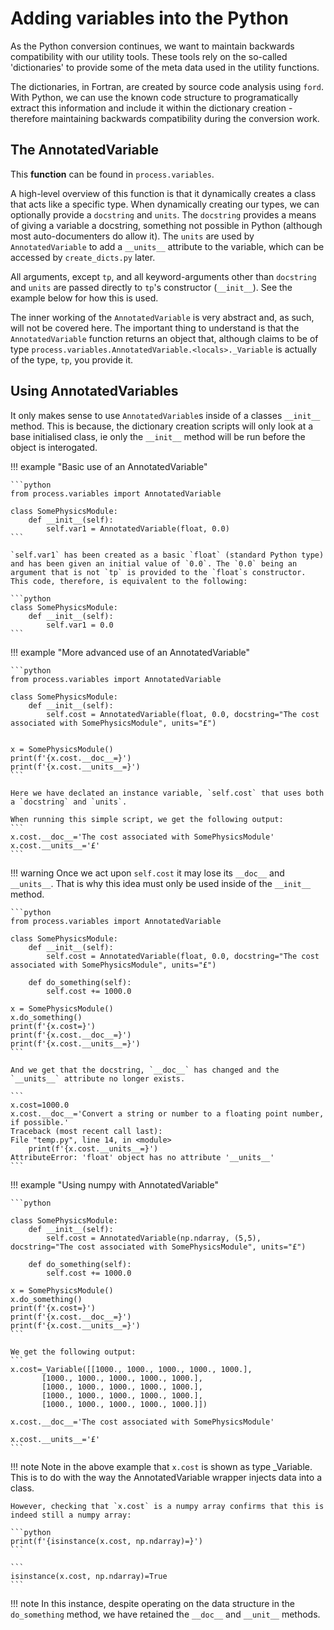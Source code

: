 # Adding variables into the Python
As the Python conversion continues, we want to maintain backwards compatibility with our utility tools. These tools rely on the so-called 'dictionaries' to provide some of the meta data used in the utility functions.

The dictionaries, in Fortran, are created by source code analysis using `ford`. With Python, we can use the known code structure to programatically extract this information and include it within the dictionary creation - therefore maintaining backwards compatibility during the conversion work. 

## The AnnotatedVariable
This **function** can be found in `process.variables`. 

A high-level overview of this function is that it dynamically creates a class that acts like a specific type. When dynamically creating our types, we can optionally provide a `docstring` and `units`. The `docstring` provides a means of giving a variable a docstring, something not possible in Python (although most auto-documenters do allow it). The `units` are used by `AnnotatedVariable` to add a `__units__` attribute to the variable, which can be accessed by `create_dicts.py` later.

All arguments, except `tp`, and all keyword-arguments other than `docstring` and `units` are passed directly to `tp`'s constructor (`__init__`). See the example below for how this is used.

The inner working of the `AnnotatedVariable` is very abstract and, as such, will not be covered here. The important thing to understand is that the `AnnotatedVariable` function returns an object that, although claims to be of type `process.variables.AnnotatedVariable.<locals>._Variable` is actually of the type, `tp`, you provide it. 

## Using AnnotatedVariables
It only makes sense to use `AnnotatedVariable`s inside of a classes `__init__` method. This is because, the dictionary creation scripts will only look at a base initialised class, ie only the `__init__` method will be run before the object is interogated.

!!! example "Basic use of an AnnotatedVariable"

    ```python
    from process.variables import AnnotatedVariable

    class SomePhysicsModule:
        def __init__(self):
            self.var1 = AnnotatedVariable(float, 0.0)
    ```

    `self.var1` has been created as a basic `float` (standard Python type) and has been given an initial value of `0.0`. The `0.0` being an argument that is not `tp` is provided to the `float`s constructor. This code, therefore, is equivalent to the following:

    ```python
    class SomePhysicsModule:
        def __init__(self):
            self.var1 = 0.0
    ```


!!! example "More advanced use of an AnnotatedVariable"

    ```python
    from process.variables import AnnotatedVariable

    class SomePhysicsModule:
        def __init__(self):
            self.cost = AnnotatedVariable(float, 0.0, docstring="The cost associated with SomePhysicsModule", units="£")
    

    x = SomePhysicsModule()
    print(f'{x.cost.__doc__=}')
    print(f'{x.cost.__units__=}')
    ```

    Here we have declated an instance variable, `self.cost` that uses both a `docstring` and `units`.

    When running this simple script, we get the following output:
    ```
    x.cost.__doc__='The cost associated with SomePhysicsModule'
    x.cost.__units__='£'
    ```

!!! warning
    Once we act upon `self.cost` it may lose its `__doc__` and `__units__`. That is why this idea must only be used inside of the `__init__` method.

    ```python
    from process.variables import AnnotatedVariable

    class SomePhysicsModule:
        def __init__(self):
            self.cost = AnnotatedVariable(float, 0.0, docstring="The cost associated with SomePhysicsModule", units="£")

        def do_something(self):
            self.cost += 1000.0

    x = SomePhysicsModule()
    x.do_something()
    print(f'{x.cost=}')
    print(f'{x.cost.__doc__=}')
    print(f'{x.cost.__units__=}')
    ```

    And we get that the docstring, `__doc__` has changed and the `__units__` attribute no longer exists.

    ```
    x.cost=1000.0
    x.cost.__doc__='Convert a string or number to a floating point number, if possible.'
    Traceback (most recent call last):
    File "temp.py", line 14, in <module>
        print(f'{x.cost.__units__=}')
    AttributeError: 'float' object has no attribute '__units__'
    ```



!!! example "Using numpy with AnnotatedVariable"

    ```python

    class SomePhysicsModule:
        def __init__(self):
            self.cost = AnnotatedVariable(np.ndarray, (5,5), docstring="The cost associated with SomePhysicsModule", units="£")

        def do_something(self):
            self.cost += 1000.0

    x = SomePhysicsModule()
    x.do_something()
    print(f'{x.cost=}')
    print(f'{x.cost.__doc__=}')
    print(f'{x.cost.__units__=}')
    ```

    We get the following output:
    ```
    x.cost=_Variable([[1000., 1000., 1000., 1000., 1000.],
           [1000., 1000., 1000., 1000., 1000.],
           [1000., 1000., 1000., 1000., 1000.],
           [1000., 1000., 1000., 1000., 1000.],
           [1000., 1000., 1000., 1000., 1000.]])

    x.cost.__doc__='The cost associated with SomePhysicsModule'

    x.cost.__units__='£'
    ```

!!! note
    Note in the above example that `x.cost` is shown as type _Variable. This is to do with the way the AnnotatedVariable wrapper injects data into a class.

    However, checking that `x.cost` is a numpy array confirms that this is indeed still a numpy array:

    ```python
    print(f'{isinstance(x.cost, np.ndarray)=}')
    ```

    ```
    isinstance(x.cost, np.ndarray)=True
    ```

!!! note
    In this instance, despite operating on the data structure in the `do_something` method, we have retained the `__doc__` and `__unit__` methods.
